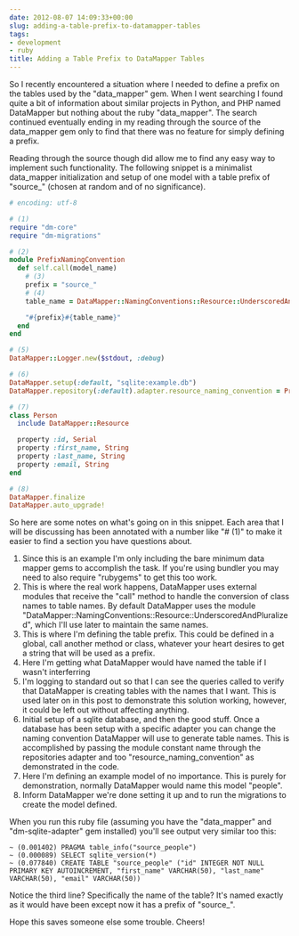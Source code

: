```yaml
---
date: 2012-08-07 14:09:33+00:00
slug: adding-a-table-prefix-to-datamapper-tables
tags:
- development
- ruby
title: Adding a Table Prefix to DataMapper Tables
---
```


So I recently encountered a situation where I needed to define a prefix on the
tables used by the "data_mapper" gem. When I went searching I found quite a bit
of information about similar projects in Python, and PHP named DataMapper but
nothing about the ruby "data_mapper". The search continued eventually ending in
my reading through the source of the data_mapper gem only to find that there
was no feature for simply defining a prefix.

Reading through the source though did allow me to find any easy way to
implement such functionality. The following snippet is a minimalist data_mapper
initialization and setup of one model with a table prefix of "source_" (chosen
at random and of no significance).

```ruby
# encoding: utf-8

# (1)
require "dm-core"
require "dm-migrations"

# (2)
module PrefixNamingConvention
  def self.call(model_name)
    # (3)
    prefix = "source_"
    # (4)
    table_name = DataMapper::NamingConventions::Resource::UnderscoredAndPluralized.call(model_name)

    "#{prefix}#{table_name}"
  end
end

# (5)
DataMapper::Logger.new($stdout, :debug)

# (6)
DataMapper.setup(:default, "sqlite:example.db")
DataMapper.repository(:default).adapter.resource_naming_convention = PrefixNamingConvention

# (7)
class Person
  include DataMapper::Resource

  property :id, Serial
  property :first_name, String
  property :last_name, String
  property :email, String
end

# (8)
DataMapper.finalize
DataMapper.auto_upgrade!
```

So here are some notes on what's going on in this snippet. Each area that I
will be discussing has been annotated with a number like "# (1)" to make it
easier to find a section you have questions about.

1. Since this is an example I'm only including the bare minimum data mapper
   gems to accomplish the task. If you're using bundler you may need to also
   require "rubygems" to get this too work.
2. This is where the real work happens, DataMapper uses external modules that
   receive the "call" method to handle the conversion of class names to table
   names. By default DataMapper uses the module
   "DataMapper::NamingConventions::Resource::UnderscoredAndPluralized", which
   I'll use later to maintain the same names.
3. This is where I'm defining the table prefix. This could be defined in a
   global, call another method or class, whatever your heart desires to get a
   string that will be used as a prefix.
4. Here I'm getting what DataMapper would have named the table if I wasn't
   interferring
5. I'm logging to standard out so that I can see the queries called to verify
   that DataMapper is creating tables with the names that I want. This is used
   later on in this post to demonstrate this solution working, however, it
   could be left out without affecting anything.
6. Initial setup of a sqlite database, and then the good stuff. Once a database
   has been setup with a specific adapter you can change the naming convention
   DataMapper will use to generate table names. This is accomplished by passing
   the module constant name through the repositories adapter and too
   "resource_naming_convention" as demonstrated in the code.
7. Here I'm defining an example model of no importance. This is purely for
   demonstration, normally DataMapper would name this model "people".
8. Inform DataMapper we're done setting it up and to run the migrations to
   create the model defined.

When you run this ruby file (assuming you have the "data_mapper" and
"dm-sqlite-adapter" gem installed) you'll see output very similar too this:

```
~ (0.001402) PRAGMA table_info("source_people")
~ (0.000089) SELECT sqlite_version(*)
~ (0.077840) CREATE TABLE "source_people" ("id" INTEGER NOT NULL PRIMARY KEY AUTOINCREMENT, "first_name" VARCHAR(50), "last_name" VARCHAR(50), "email" VARCHAR(50))
```

Notice the third line? Specifically the name of the table? It's named exactly
as it would have been except now it has a prefix of "source_".

Hope this saves someone else some trouble. Cheers!
